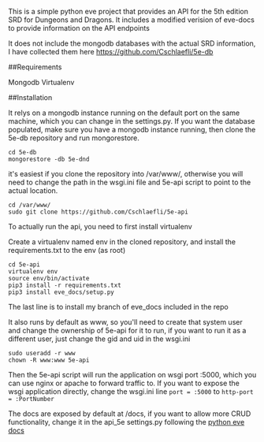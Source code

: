 This is a simple python eve project that provides an API for the 5th edition SRD for Dungeons and Dragons. It includes a modified verision of eve-docs to provide information on the API endpoints

It does not include the mongodb databases with the actual SRD information, I have collected them here https://github.com/Cschlaefli/5e-db


##Requirements

Mongodb
Virtualenv

##Installation

It relys on a mongodb instance running on the default port on the same machine, which you can change in the settings.py. If you want the database populated, make sure you have a mongodb instance running, then clone the 5e-db repository and run mongorestore.
```
cd 5e-db
mongorestore -db 5e-dnd
```

it's easiest if you clone the repository into /var/www/, otherwise you will need to change the path in the wsgi.ini file and 5e-api script to point to the actual location. 
```
cd /var/www/
sudo git clone https://github.com/Cschlaefli/5e-api
```

To actually run the api, you need to first install virtualenv

Create a virtualenv named env in the cloned repository, and install the requirements.txt to the env
(as root)
```
cd 5e-api
virtualenv env
source env/bin/activate
pip3 install -r requirements.txt
pip3 install eve_docs/setup.py
```
The last line is to install my branch of eve_docs included in the repo


It also runs by default as www, so you'll need to create that system user and change the ownership of 5e-api for it to run, if you want to run it as a different user, just change the gid and uid in the wsgi.ini
```
sudo useradd -r www
chown -R www:www 5e-api
```

Then the 5e-api script will run the application on wsgi port :5000, which you can use nginx or apache to forward traffic to. If you want to expose the wsgi application directly, change the wsgi.ini line
`port = :5000`
to
`http-port = :PortNumber`

The docs are exposed by default at /docs, if you want to allow more CRUD functionality, change it in the api_5e settings.py following the [python eve docs](https://docs.python-eve.org/en/stable/config.html)

